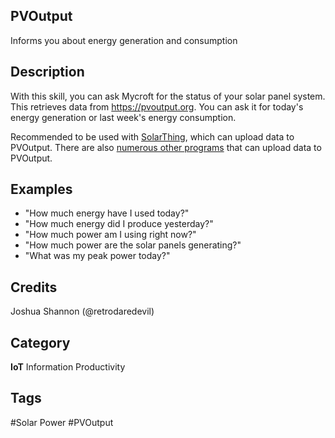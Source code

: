 ## PVOutput
Informs you about energy generation and consumption

## Description 
With this skill, you can ask Mycroft for the status of your solar panel system. 
This retrieves data from https://pvoutput.org. You can ask it for today's
energy generation or last week's energy consumption.

Recommended to be used with [SolarThing](https://github.com/wildmountainfarms/solarthing), which can upload data to PVOutput.
There are also [numerous other programs](https://github.com/topics/pvoutput) that can upload data to PVOutput.

## Examples 
* "How much energy have I used today?"
* "How much energy did I produce yesterday?"
* "How much power am I using right now?"
* "How much power are the solar panels generating?"
* "What was my peak power today?"

## Credits 
Joshua Shannon (@retrodaredevil)

## Category
**IoT** Information Productivity

## Tags
#Solar Power #PVOutput
